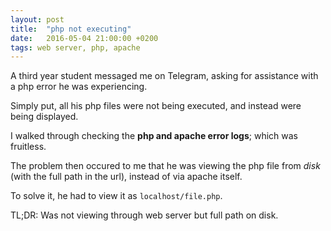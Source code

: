```yaml
---
layout: post
title:  "php not executing"
date:   2016-05-04 21:00:00 +0200
tags: web server, php, apache
---
```

A third year student messaged me on Telegram, asking for assistance with a php error he was experiencing.

Simply put, all his php files were not being executed, and instead were being displayed.

I walked through checking the **php and apache error logs**; which was fruitless.

The problem then occured to me that he was viewing the php file from *disk* (with the full path in the url), instead of via apache itself.

To solve it, he had to view it as ```localhost/file.php```.


TL;DR: Was not viewing through web server but full path on disk.
